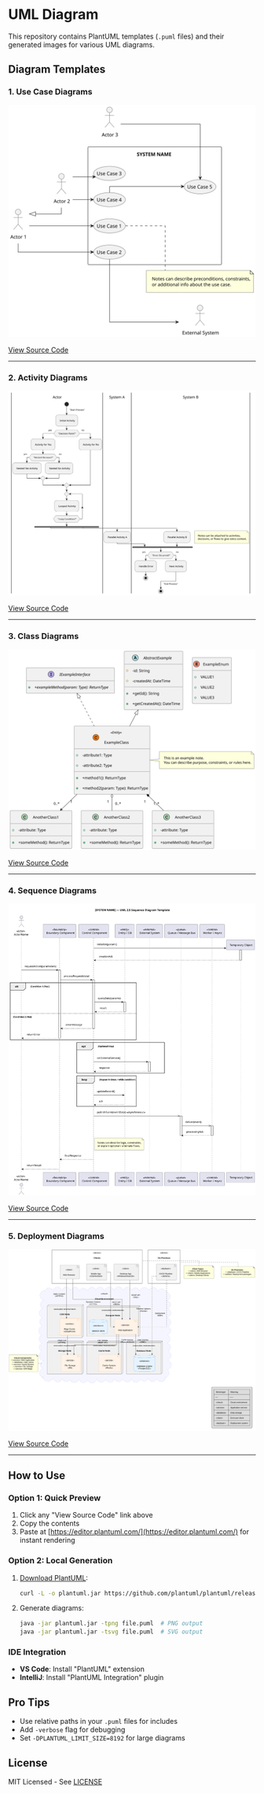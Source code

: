 # UML Diagram

This repository contains PlantUML templates (`.puml` files) and their generated images for various UML diagrams.

## Diagram Templates

### 1. Use Case Diagrams

![Use Case Example](usecase/plantuml_usecase.svg)

[View Source Code](usecase/plantuml_usecase.puml)

---

### 2. Activity Diagrams

![Activity Example](activity/plantuml_activity.svg)

[View Source Code](activity/plantuml_activity.puml)

---

### 3. Class Diagrams

![Class Example](class/plantuml_class.svg)

[View Source Code](class/plantuml_class.puml)

---

### 4. Sequence Diagrams

![Sequence Example](sequence/plantuml_sequence.svg)

[View Source Code](sequence/plantuml_sequence.puml)

---

### 5. Deployment Diagrams

![Deployment Example](deployment/plantuml_deployment.svg)

[View Source Code](deployment/plantuml_deployment.puml)

---

## How to Use

### Option 1: Quick Preview

1. Click any "View Source Code" link above
2. Copy the contents
3. Paste at [https://editor.plantuml.com/](https://editor.plantuml.com/) for instant rendering

### Option 2: Local Generation

1. [Download PlantUML](https://plantuml.com/download):

   ```bash
   curl -L -o plantuml.jar https://github.com/plantuml/plantuml/releases/latest/download/plantuml.jar
   ```

2. Generate diagrams:

   ```bash
   java -jar plantuml.jar -tpng file.puml  # PNG output
   java -jar plantuml.jar -tsvg file.puml  # SVG output
   ```

### IDE Integration

- **VS Code**: Install "PlantUML" extension
- **IntelliJ**: Install "PlantUML Integration" plugin

## Pro Tips

- Use relative paths in your `.puml` files for includes
- Add `-verbose` flag for debugging
- Set `-DPLANTUML_LIMIT_SIZE=8192` for large diagrams

## License

MIT Licensed - See [LICENSE](LICENSE)
